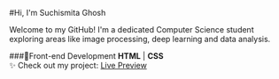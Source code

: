 #Hi, I'm Suchismita Ghosh 

Welcome to my GitHub! 
I'm a dedicated Computer Science student exploring areas like image processing, deep learning and data analysis. 

###📌Front-end Development 
**HTML** | **CSS**  
✨ Check out my project: [Live Preview](https://suchi974.github.io/FLAVOUR-DELIGHTS/)
